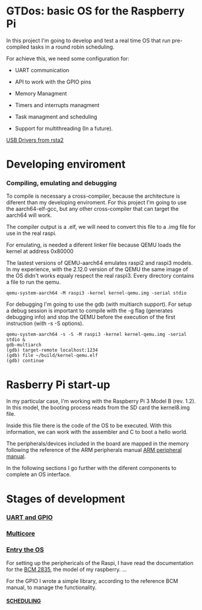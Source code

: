 # GTDos: basic OS for the Raspberry Pi 

In this project I'm going to develop and test a real time OS that run pre-compiled tasks in a round robin scheduling. 

For achieve this, we need some configuration for:

* UART communication 

* API to work with the GPIO pins
* Memory Managment

* Timers and interrupts managment

* Task managment and scheduling

* Support for multithreading (In a future).

[USB Drivers from rsta2](https://github.com/rsta2/uspi)

# Developing enviroment

### Compiling, emulating and debugging
To compile is necessary a cross-compiler, because the architecture is diferent than my developing enviroment. For this project I'm going to use the aarch64-elf-gcc, but any other cross-compiler that can target the aarch64 will work.

The compiler output is a .elf, we will need to convert this file to a .img file for use in the real raspi.

For emulating, is needed a diferent linker file because QEMU loads the kernel at address 0x80000

The lastest versions of QEMU-aarch64 emulates raspi2 and raspi3 models. In my experience, with the 2.12.0 version of the QEMU the same image of the OS didn't works equaly respect the real raspi3.
Every directory contains a file to run the qemu.
````
qemu-system-aarch64 -M raspi3 -kernel kernel-qemu.img -serial stdio
````
For debugging I'm going to use the gdb (with multiarch support). For setup a debug session is important to compile with the -g flag (generates debugging info) and stop the QEMU before the execution of the first instruction (with -s -S options).
````
qemu-system-aarch64 -s -S -M raspi3 -kernel kernel-qemu.img -serial stdio &
gdb-multiarch
(gdb) target-remote localhost:1234
(gdb) file ~/build/kernel-qemu.elf
(gdb) continue
````

# Rasberry Pi start-up
In my particular case, I'm working with the Raspberry Pi 3 Model B (rev. 1.2). In this model, the booting process reads from the SD card the kernel8.img file. 

Inside this file there is the code of the OS to be executed. With this information, we can work with the assembler and C to boot a hello world. 

The peripherals/devices included in the board are mapped in the memory following the reference of the ARM peripherals manual [ARM peripheral manual](documentation/BCM2835-ARM-Peripherals.pdf).

In the following sections I go further with the diferent components to complete an OS interface.

# Stages of development

### [UART and GPIO](/01_UART/uart.md)

### [Multicore](/02_MULTICORE/multicore.md)

### [Entry the OS](/03_ENTRY/entry.md)

For setting up the periphericals of the Raspi, I have read the documentation for the [BCM 2835](/documentation/BCM2835-ARM-Peripherals.pdf), the model of my raspberry.
...

For the GPIO I wrote a simple library, according to the reference BCM manual, to manage the functionality.
#### [SCHEDULING](/04_SCHED/sched.md)
